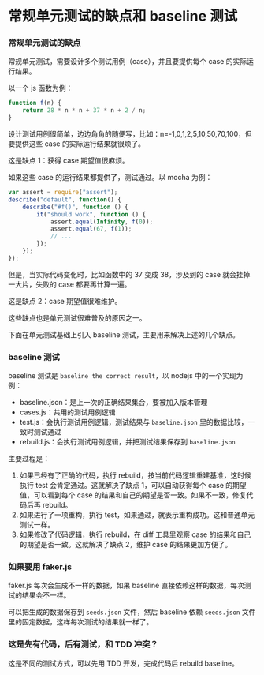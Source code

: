 # 常规单元测试的缺点和 baseline 测试

### 常规单元测试的缺点

常规单元测试，需要设计多个测试用例（case），并且要提供每个 case 的实际运行结果。

以一个 js 函数为例：

```javascript
function f(n) {
    return 28 * n * n + 37 * n + 2 / n;
}
```

设计测试用例很简单，边边角角的随便写，比如：n=-1,0,1,2,5,10,50,70,100，但要提供这些 case 的实际运行结果就很烦了。

这是缺点 1：获得 case 期望值很麻烦。

如果这些 case 的运行结果都提供了，测试通过。以 mocha 为例：

```javascript
var assert = require("assert");
describe("default", function() {
    describe("#f()", function () {
        it("should work", function () {
            assert.equal(Infinity, f(0));
            assert.equal(67, f(1));
            // ...
        });
    });
});
```

但是，当实际代码变化时，比如函数中的 37 变成 38，涉及到的 case 就会挂掉一大片，失败的 case 都要再计算一遍。

这是缺点 2：case 期望值很难维护。

这些缺点也是单元测试很难普及的原因之一。

下面在单元测试基础上引入 baseline 测试，主要用来解决上述的几个缺点。

### baseline 测试

baseline 测试是 `baseline the correct result`，以 nodejs 中的一个实现为例：

+ baseline.json：是上一次的正确结果集合，要被加入版本管理
+ cases.js：共用的测试用例逻辑
+ test.js：会执行测试用例逻辑，测试结果与 `baseline.json` 里的数据比较，一致时测试通过
+ rebuild.js：会执行测试用例逻辑，并把测试结果保存到 `baseline.json`

主要过程是：

1. 如果已经有了正确的代码，执行 rebuild，按当前代码逻辑重建基准，这时候执行 test 会肯定通过。这就解决了缺点 1，可以自动获得每个 case 的期望值，可以看到每个 case 的结果和自己的期望是否一致。如果不一致，修复代码后再 rebuild。
2. 如果进行了一项重构，执行 test，如果通过，就表示重构成功。这和普通单元测试一样。
3. 如果修改了代码逻辑，执行 rebuild，在 diff 工具里观察 case 的结果和自己的期望是否一致。这就解决了缺点 2，维护 case 的结果更加方便了。

### 如果要用 faker.js

faker.js 每次会生成不一样的数据，如果 baseline 直接依赖这样的数据，每次测试的结果会不一样。

可以把生成的数据保存到 `seeds.json` 文件，然后 baseline 依赖 `seeds.json` 文件里的固定数据，这样每次测试的结果就一样了。

### 这是先有代码，后有测试，和 TDD 冲突？

这是不同的测试方式，可以先用 TDD 开发，完成代码后 rebuild baseline。